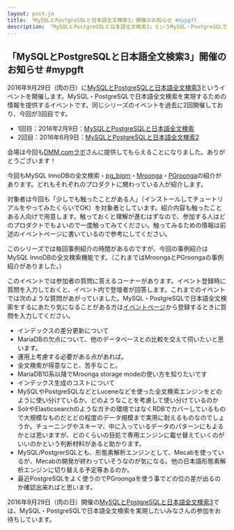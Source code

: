 ```yaml
---
layout: post.ja
title: 「MySQLとPostgreSQLと日本語全文検索3」開催のお知らせ #mypgft
description: 「MySQLとPostgreSQLと日本語全文検索3」というMySQL・PostgreSQLで日本語全文検索を実現するための情報を提供するイベントを開催します。
---
```


## 「MySQLとPostgreSQLと日本語全文検索3」開催のお知らせ #mypgft

2016年9月29日（肉の日）に[MySQLとPostgreSQLと日本語全文検索3](https://groonga.doorkeeper.jp/events/50541)というイベントを開催します。MySQL・PostgreSQLで日本語全文検索を実現するための情報を提供するイベントです。同じシリーズのイベントを過去に2回開催しており、今回が3回目です。

  * 1回目：2016年2月9日：[MySQLとPostgreSQLと日本語全文検索](https://groonga.doorkeeper.jp/events/35295)
  * 2回目：2016年6月9日：[MySQLとPostgreSQLと日本語全文検索2](https://groonga.doorkeeper.jp/events/41770)

会場は今回も[DMM.comラボ](http://labo.dmm.com/)さんに提供してもらえることになりました。ありがとうございます！

今回もMySQL InnoDBの全文検索・[pg\_bigm](http://pgbigm.osdn.jp/)・[Mroonga](http://mroonga.org/ja/)・[PGroonga](http://pgroonga.github.io/ja/)の紹介があります。どれもそれぞれのプロダクトに関わっている人が紹介します。

対象者は今回も「少しでも触ったことがある人」（インストールしてチュートリアルをやってみたくらいでOK）を対象者としています。紹介内容も触ったことある人向けで用意します。触っておくと理解が進むはずなので、参加する人はどのプロダクトでもよいので一度触ってみてください。触ってみるための情報は前述のイベントページに書いているので参考にしてください。

このシリーズでは毎回事例紹介の時間があるのですが、今回の事例紹介はMySQL InnoDBの全文検索機能です。（これまではMroongaとPGroongaの事例紹介がありました。）

このイベントでは参加者の質問に答えるコーナーがあります。イベント登録時に質問を入力しておくと、イベント内で登壇者が回答します。これまでのイベントでは次のような質問があがっていました。MySQL・PostgreSQLで日本語全文検索をするにあたり気になることがある方は[イベントページ](https://groonga.doorkeeper.jp/events/50541)から登録するときに質問を入力してください。

  * インデックスの差分更新について
  * MariaDBの欠点について、他のデータベースとの比較を交えて伺いたいと思います。
  * 運用上考慮する必要がある点があれば。
  * 全文検索が得意なこと、苦手なこと。
  * MariaDB10系以降でMroonga storage modeの使い方を知りたいです
  * インデックス生成のコストについて
  * MySQLやPostgreSQLなどとLuceneなどを使った全文検索エンジンをどのように使い分けているか。どのようなことを考慮して使い分けているのか
  * SolrやElasticsearchのようなガチの環境ではなくRDBでカバーしているもので大規模なものだとどの程度のデータ規模まで実用に耐えるものなのでしょうか。チューニングやスキーマ、中に入っているデータのパターンにもよるかとは思いますが、どのくらいの目処で専用エンジンに載せ替えていくのがいいのかという判断材料があると助かります。
  * MySQL/PostgrerSQLとも、形態素解析エンジンとして、Mecabを使っているが、Mecabの開発が終わっていそうなのが気になる。他の日本語形態素解析エンジンに切り替える予定等あるのか。
  * 最近PostgreSQLをよく使うのでPGroongaを使う事でどの位の差が出るのか確認出来ればと思います。

2016年9月29日（肉の日）開催の[MySQLとPostgreSQLと日本語全文検索3](https://groonga.doorkeeper.jp/events/50541)では、MySQL・PostgreSQLで日本語全文検索を実現したいみなさんの参加をお待ちしています。

